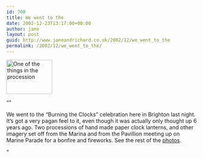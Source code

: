 ```yaml
---
id: 708
title: We went to the
date: 2002-12-23T13:17:00+00:00
author: jane
layout: post
guid: http://www.janeandrichard.co.uk/2002/12/we_went_to_the
permalink: /2002/12/we_went_to_the/
---
```

[<img src="http://v1.janeandrichard.co.uk/photos/burningclocks2002/img/thumbimg_3528.jpg" width="120" height="90" alt="One of the things in the procession" />](http://v1.janeandrichard.co.uk/photos/burningclocks2002/img_3528/)

&#8220;&#8221;

We went to the &#8220;Burning the Clocks&#8221; celebration here in Brighton last night. It&#8217;s got a very pagan feel to it, even though it was actually only thought up 6 years ago. Two processions of hand made paper clock lanterns, and other imagery set off from the Marina and from the Pavillion meeting up on Marine Parade for a bonfire and fireworks. See the rest of the [photos](http://v1.janeandrichard.co.uk/photos/burningclocks2002/).

&#8220;